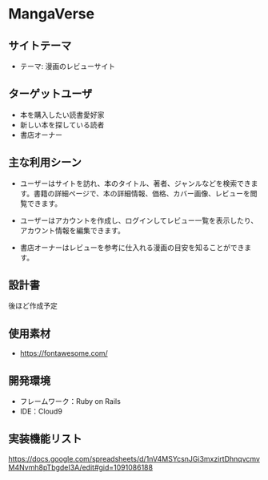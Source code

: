 # MangaVerse

## サイトテーマ
* テーマ: 漫画のレビューサイト

## ターゲットユーザ
* 本を購入したい読書愛好家
* 新しい本を探している読者
* 書店オーナー

## 主な利用シーン
* ユーザーはサイトを訪れ、本のタイトル、著者、ジャンルなどを検索できます。書籍の詳細ページで、本の詳細情報、価格、カバー画像、レビューを閲覧できます。

* ユーザーはアカウントを作成し、ログインしてレビュー一覧を表示したり、アカウント情報を編集できます。

* 書店オーナーはレビューを参考に仕入れる漫画の目安を知ることができます。

## 設計書
後ほど作成予定

## 使用素材
* https://fontawesome.com/

## 開発環境
* フレームワーク：Ruby on Rails
* IDE：Cloud9

## 実装機能リスト
https://docs.google.com/spreadsheets/d/1nV4MSYcsnJGi3mxzirtDhnqvcmvM4Nvmh8pTbgdeI3A/edit#gid=1091086188